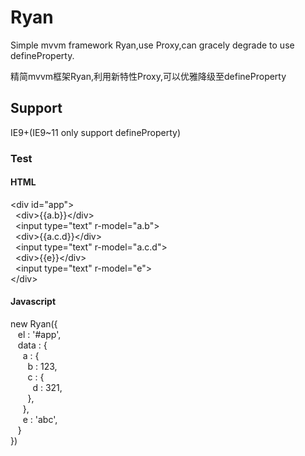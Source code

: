 # Ryan
Simple mvvm framework Ryan,use Proxy,can gracely degrade to use defineProperty.

精简mvvm框架Ryan,利用新特性Proxy,可以优雅降级至defineProperty
## Support
IE9+(IE9~11 only support defineProperty)
### Test

#### HTML
&lt;div id="app"&gt;<br>
  &nbsp;&nbsp;&lt;div&gt;{{a.b}}&lt;/div&gt;<br>
  &nbsp;&nbsp;&lt;input type="text" r-model="a.b"&gt;<br>
  &nbsp;&nbsp;&lt;div&gt;{{a.c.d}}&lt;/div&gt;<br>
  &nbsp;&nbsp;&lt;input type="text" r-model="a.c.d"&gt;<br>
  &nbsp;&nbsp;&lt;div&gt;{{e}}&lt;/div&gt;<br>
  &nbsp;&nbsp;&lt;input type="text" r-model="e"&gt;<br>
&lt;/div&gt;

#### Javascript
new Ryan({<br>
&nbsp;&nbsp;  el : '#app',<br>
&nbsp;&nbsp;  data : {<br>
&nbsp;&nbsp;&nbsp;&nbsp;    a : {<br>
&nbsp;&nbsp;&nbsp;&nbsp;&nbsp;&nbsp;      b : 123,<br>
&nbsp;&nbsp;&nbsp;&nbsp;&nbsp;&nbsp;      c : {<br>
&nbsp;&nbsp;&nbsp;&nbsp;&nbsp;&nbsp;&nbsp;&nbsp;        d : 321,<br>
&nbsp;&nbsp;&nbsp;&nbsp;&nbsp;&nbsp;      },<br>
&nbsp;&nbsp;&nbsp;&nbsp;    },<br>
&nbsp;&nbsp;&nbsp;&nbsp;    e : 'abc',<br>
&nbsp;&nbsp;  }<br>
})
